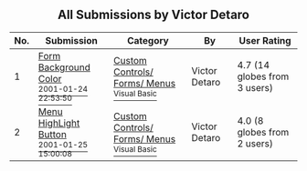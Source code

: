 ﻿<div align="center">

## All Submissions by Victor Detaro

</div>

No.  | Submission | Category | By   | User Rating
---- | ---------- | -------- | ---- | -----------
1 | [Form Background Color<br /><sup>2001-01-24 22:53:50</sup>](https://github.com/Planet-Source-Code/victor-detaro-form-background-color__1-14695) | [Custom Controls/ Forms/  Menus<br /><sup>Visual Basic</sup>](../ByCategory/custom-controls-forms-menus__1-4.md) | Victor Detaro | 4.7 (14 globes from 3 users)
2 | [Menu HighLight Button<br /><sup>2001-01-25 15:00:08</sup>](https://github.com/Planet-Source-Code/victor-detaro-menu-highlight-button__1-14699) | [Custom Controls/ Forms/  Menus<br /><sup>Visual Basic</sup>](../ByCategory/custom-controls-forms-menus__1-4.md) | Victor Detaro | 4.0 (8 globes from 2 users)
